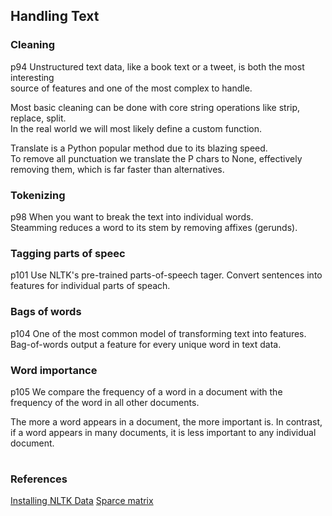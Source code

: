 ## Handling Text

### Cleaning
 p94
Unstructured text data, like a book text or a tweet, is both the most interesting   
source of features and one of the most complex to handle.  

Most basic cleaning can be done with core string operations like strip, replace, split.  
In the real world we will most likely define a custom function.  

Translate is a Python popular method due to its blazing speed.  
To remove all punctuation we translate the P chars to None, effectively  
removing them, which is far faster than alternatives.  

### Tokenizing
 p98
When you want to break the text into individual words.  
Steamming reduces a word to its stem by removing affixes (gerunds).

### Tagging parts of speec
 p101
Use NLTK's pre-trained parts-of-speech tager.
Convert sentences into features for individual parts of speach.

### Bags of words
 p104
One of the most common model of transforming text into features.
Bag-of-words output a feature for every unique word in text data.

### Word importance
 p105
We compare the frequency of a word in a document with the frequency 
of the word in all other documents.

The more a word appears in a document, the more important is.
In contrast, if a word appears in many documents, it is less important 
to any individual document.

#

### References

[Installing NLTK Data](https://www.nltk.org/data.html)
[Sparce matrix](https://www.minte9.com/mlearning/numpy-matrices-1434)